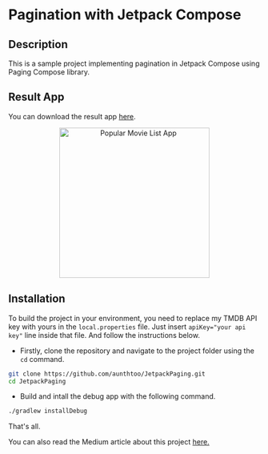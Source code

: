 # Pagination with Jetpack Compose

## Description

This is a sample project implementing pagination in Jetpack Compose using Paging Compose library.

## Result App

You can download the result app [here](releaseApk/JetpackPagingApp.apk).
<br>
<div align="center">
  <img src="gif/jetpack%20paing.gif" alt="Popular Movie List App" width="300">
</div>

## Installation
To build the project in your environment, you need to replace my TMDB API key with yours in the `local.properties` file. Just insert `apiKey="your api key"` line inside that file. And follow the instructions below.<br>
- Firstly, clone the repository and navigate to the project folder using the `cd` command.
```bash
git clone https://github.com/aunthtoo/JetpackPaging.git
cd JetpackPaging
```
- Build and intall the debug app with the following command.
```bash
./gradlew installDebug 
```
That's all.
<br>

You can also read the Medium article about this project [here.](https://medium.com/@ankhtooaung.aha/infinite-listing-with-paging-in-jetpack-compose-2ac947240006)